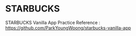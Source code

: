 # STARBUCKS
STARBUCKS Vanilla App Practice
Reference : https://github.com/ParkYoungWoong/starbucks-vanilla-app